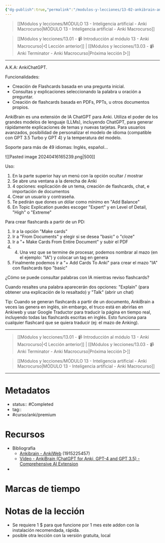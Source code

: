 ```yaml
---
{"dg-publish":true,"permalink":"/modulos-y-lecciones/13-02-ankibrain-anki-macrocurso/","noteIcon":"","updated":"2024-05-21T22:14:10.252+02:00"}
---
```



> [[Módulos y lecciones/MÓDULO 13 - Inteligencia artificial - Anki Macrocurso\|MÓDULO 13 - Inteligencia artificial - Anki Macrocurso]]

> [[Módulos y lecciones/13.01 - 📹 Introducción al módulo 13 - Anki Macrocurso\|◁ Lección anterior]] | [[Módulos y lecciones/13.03  - 📹 Anki Terminator - Anki Macrocurso\|Próxima lección ▷]]

---

A.K.A: AnkiChatGPT. 

Funcionalidades:

- Creación de Flashcards basada en una pregunta inicial.
- Consultas y explicaciones seleccionando la palabra u oración a preguntar.
 - Creación de flashcards basada en PDFs, PPTs, u otros documentos propios.

AnkiBrain es una extensión de IA ChatGPT para Anki. Utiliza el poder de los grandes modelos de lenguaje (LLMs), incluyendo ChatGPT, para generar rápidamente explicaciones de temas y nuevas tarjetas. Para usuarios avanzados, posibilidad de personalizar el modelo de idioma (compatible con GPT 3.5 Turbo y GPT 4) y la temperatura del modelo. 

Soporte para más de 49 idiomas: Inglés, español...


![[Pasted image 20240416165239.png\|500]]

Uso:

1. En la parte superior hay un menú con la opción ocultar / mostrar
2. Se abre una ventana a la derecha de Anki
3. 4 opciones: explicación de un tema, creación de flashcards, chat, e importación de documentos
4. Crear un usuario y contraseña.
5. Te pedirán que dones un dólar como mínimo en "Add Balance"
6. En Topic Explication puedes escoger "Expert" y en Level of Detail, "High" o "Extreme"

Para crear flashcards a partir de un PD: 
1. Ir a la opción "Make cards"
2. Ir a "From Documents" y elegir si se desea "basic" o "cloze"
3. Ir a "+ Make Cards From Entire Document" y subir el PDF
4. 4. Una vez que se termine de procesar, podemos nombrar al mazo (en el ejemplo: "IA") y colocar un tag en genera
5. Finalmente podemos ir a "+ Add Cards To Anki" para crear el mazo "IA" con flashcards tipo "basic"

¿Cómo se puede consultar palabras con IA mientras reviso flashcards?

Cuando resaltes una palabra aparecerán dos opciones: "Explain" (para obtener una explicación de lo resaltado) y "Talk" (abrir un chat)

Tip: Cuando se generan flashcards a partir de un documento, AnkiBrain a veces las genera en inglés, sin embargo, el truco está en abrirlas en Ankiweb y usar Google Traductor para traducir la página en tiempo real, incluyendo todas las flashcards escritas en inglés. Esto funciona para cualquier flashcard que se quiera traducir (ej: el mazo de Anking).

---

> [[Módulos y lecciones/13.01 - 📹 Introducción al módulo 13 - Anki Macrocurso\|◁ Lección anterior]] | [[Módulos y lecciones/13.03  - 📹 Anki Terminator - Anki Macrocurso\|Próxima lección ▷]]

> [[Módulos y lecciones/MÓDULO 13 - Inteligencia artificial - Anki Macrocurso\|MÓDULO 13 - Inteligencia artificial - Anki Macrocurso]]

---

# Metadatos
- status:: #Completed 
- tag:: 
- #curso/anki/premium

# Recursos
- Bibliografía
	- [Ankibrain - AnkiWeb](https://ankiweb.net/shared/info/1915225457) (1915225457)
	- [Vídeo - AnkiBrain (ChatGPT for Anki, GPT-4 and GPT 3.5) - Comprehensive AI Extension](https://www.youtube.com/watch?v=Wyy4-V6iezM&ab_channel=AnkiBrain)
- 

# Marcas de tiempo


# Notas de la lección
- Se requiere 1 $ para que funcione por 1 mes este addon con la instalación recomendada, rápida.
- posible otra lección con la versión gratuita, local